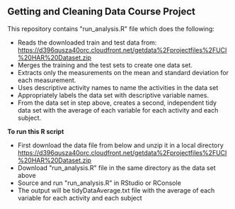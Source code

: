 ## Getting and Cleaning Data Course Project
This repository contains "run_analysis.R" file which does the following:
- Reads the downloaded train and test data from: https://d396qusza40orc.cloudfront.net/getdata%2Fprojectfiles%2FUCI%20HAR%20Dataset.zip 
- Merges the training and the test sets to create one data set.
- Extracts only the measurements on the mean and standard deviation for each measurement. 
- Uses descriptive activity names to name the activities in the data set
- Appropriately labels the data set with descriptive variable names. 
- From the data set in step above, creates a second, independent tidy data set with the average of each variable for each activity and each subject.

**To run this R script**
- First download the data file from below and unzip it in a local directory
https://d396qusza40orc.cloudfront.net/getdata%2Fprojectfiles%2FUCI%20HAR%20Dataset.zip
- Download "run_analysis.R" file in the same directory as the data set above
- Source and run "run_analysis.R" in RStudio or RConsole
- The output will be tidyDataAverage.txt file with the average of each variable for each activity and each subject


